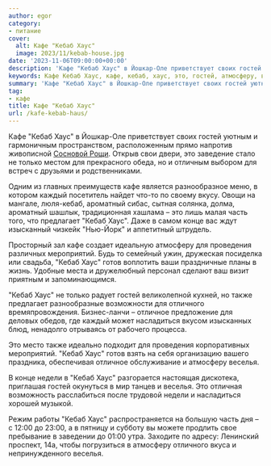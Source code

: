 ```yaml
---
author: egor
category:
- питание
cover:
  alt: Кафе "Кебаб Хаус"
  image: 2023/11/kebab-house.jpg
date: '2023-11-06T09:00:00+00:00'
description: 'Кафе "Кебаб Хаус" в Йошкар-Оле приветствует своих гостей уютным и гармоничным пространством, расположенным прямо напротив живописной Сосновой Рощи. Открыв...'
keywords: Кафе Кебаб Хаус, кафе, кебаб, хаус, это, гостей, атмосферу, веселья, только, каждый, ароматный, часть, предлагает, конце, проведения, мероприятий
summary: 'Кафе "Кебаб Хаус" в Йошкар-Оле приветствует своих гостей уютным и гармоничным пространством, расположенным прямо напротив живописной Сосновой Рощи. Открыв...'
tag:
- кафе
title: Кафе "Кебаб Хаус"
url: /kafe-kebab-haus/
---
```


Кафе "Кебаб Хаус" в Йошкар-Оле приветствует своих гостей уютным и гармоничным пространством, расположенным прямо напротив живописной [Сосновой Рощи](/sosnovaya-roshha-joshkar-ola/). Открыв свои двери, это заведение стало не только местом для прекрасного обеда, но и отличным выбором для встреч с друзьями и родственниками.

Одним из главных преимуществ кафе является разнообразное меню, в котором каждый посетитель найдет что-то по своему вкусу. Овощи на мангале, люля-кебаб, ароматный сибас, сытная солянка, долма, ароматный шашлык, традиционная хашлама – это лишь малая часть того, что предлагает "Кебаб Хаус". Даже в самом конце вас ждут изысканный чизкейк "Нью-Йорк" и аппетитный штрудель.

Просторный зал кафе создает идеальную атмосферу для проведения различных мероприятий. Будь то семейный ужин, дружеская посиделка или свадьба, "Кебаб Хаус" готов воплотить ваши праздничные планы в жизнь. Удобные места и дружелюбный персонал сделают ваш визит приятным и запоминающимся.

"Кебаб Хаус" не только радует гостей великолепной кухней, но также предлагает разнообразные возможности для отличного времяпровождения. Бизнес-ланчи – отличное предложение для деловых обедов, где каждый может насладиться вкусом изысканных блюд, ненадолго отрываясь от рабочего процесса.

Это место также идеально подходит для проведения корпоративных мероприятий. "Кебаб Хаус" готов взять на себя организацию вашего праздника, обеспечивая отличное обслуживание и атмосферу веселья.

В конце недели в "Кебаб Хаус" разгорается настоящая дискотека, приглашая гостей окунуться в мир танцев и веселья. Это отличная возможность расслабиться после трудовой недели и насладиться хорошей музыкой.

Режим работы "Кебаб Хаус" распространяется на большую часть дня – с 12:00 до 23:00, а в пятницу и субботу вы можете продлить свое пребывание в заведении до 01:00 утра. Заходите по адресу: Ленинский проспект, 14а, чтобы погрузиться в атмосферу отличного вкуса и непринужденного веселья.